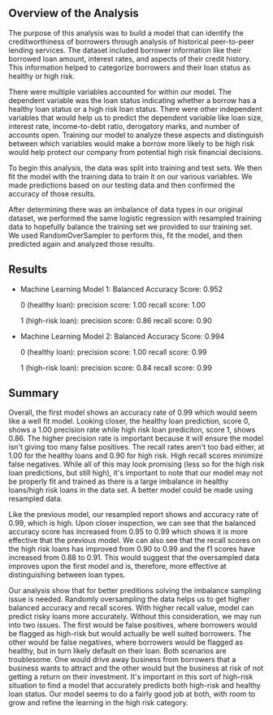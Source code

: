 

## Overview of the Analysis
The purpose of this analysis was to build a model that can identify the creditworthiness of borrowers through analysis of historical peer-to-peer lending services. The dataset included borrower information like their borrowed loan amount, interest rates, and aspects of their credit history. This information helped to categorize borrowers and their loan status as healthy or high risk. 

There were multiple variables accounted for within our model. The dependent variable was the loan status indicating whether a borrow has a healthy loan status or a high risk loan status. There were other independent variables that would help us to predict the dependent variable like loan size, interest rate, income-to-debt ratio, derogatory marks, and number of accounts open. Training our model to analyze these aspects and distinguish between which variables would make a borrow more likely to be high risk would help protect our company from potential high risk financial decisions.

To begin this analysis, the data was split into training and test sets. We then fit the model with the training data to train it on our various variables. We made predictions based on our testing data and then confirmed the accuracy of those results. 

After determining there was an imbalance of data types in our original dataset, we performed the same logistic regression with resampled training data to hopefully balance the training set we provided to our training set. We used RandomOverSampler to perform this, fit the model, and then predicted again and analyzed those results.


## Results
* Machine Learning Model 1:
  Balanced Accuracy Score: 0.952

  0 (healthy loan):
    precision score: 1.00
    recall score: 1.00

  1 (high-risk loan):
    precision score: 0.86
    recall score: 0.90


* Machine Learning Model 2:
  Balanced Accuracy Score: 0.994
  
  0 (healthy loan):
    precision score: 1.00
    recall score: 0.99

  1 (high-risk loan):
    precision score: 0.84
    recall score: 0.99


## Summary
Overall, the first model shows an accuracy rate of 0.99 which would seem like a well fit model. Looking closer, the healthy loan prediction, score 0, shows a 1.00 precision rate while high risk loan prediciton, score 1, shows 0.86. The higher precision rate is important because it will ensure the model isn't giving too many false positives. The recall rates aren't too bad either, at 1.00 for the healthy loans and 0.90 for high risk. High recall scores minimize false negatives. While all of this may look promising (less so for the high risk loan predictions, but still high), it's important to note that our model may not be properly fit and trained as there is a large imbalance in healthy loans/high risk loans in the data set. A better model could be made using resampled data.

Like the previous model, our resampled report shows and accuracy rate of 0.99, which is high. Upon closer inspection, we can see that the balanced accuracy score has increased from 0.95 to 0.99 which shows it is more effective that the previous model. We can also see that the recall scores on the high risk loans has improved from 0.90 to 0.99 and the f1 scores have increased from 0.88 to 0.91. This would suggest that the oversampled data improves upon the first model and is, therefore, more effective at distinguishing between loan types.

Our analysis show that for better preditions solving the imbalance sampling issue is needed. Randomly oversampling the data helps us to get higher balanced accuracy and recall scores. With higher recall value, model can predict risky loans more accurately. Without this consideration, we may run into two issues. The first would be false positives, where borrowers would be flagged as high-risk but would actually be well suited borrowers. The other would be false negatives, where borrowers would be flagged as healthy, but in turn likely default on their loan. Both scenarios are troublesome. One would drive away business from borrowers that a business wants to attract and the other would but the business at risk of not getting a return on their investment. It's important in this sort of high-risk situation to find a model that accurately predicts both high-risk and healthy loan status. Our model seems to do a fairly good job at both, with room to grow and refine the learning in the high risk category.

